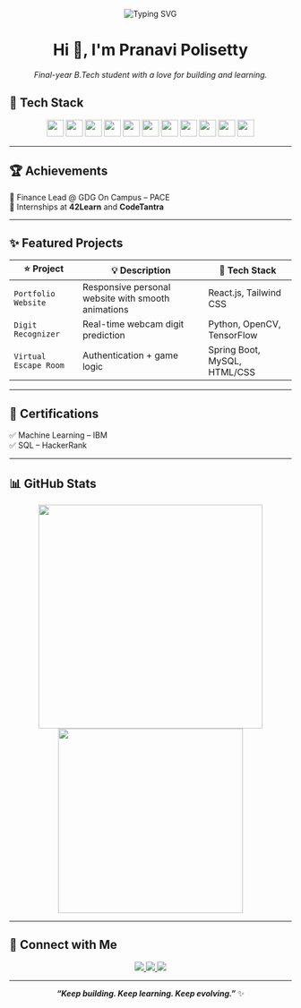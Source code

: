 <p align="center">
  <img src="https://readme-typing-svg.demolab.com?font=Fira+Code&duration=2000&pause=1000&color=F75C7E&center=true&vCenter=true&width=500&lines=Hey!;Welcome+to+my+GitHub+profile" alt="Typing SVG" />
</p>


<h1 align="center">Hi 👋, I'm Pranavi Polisetty</h1>
<p align="center">
  <em>Final-year B.Tech student with a love for building and learning.</em>
</p>

## 🎨 Tech Stack

<div align="center">
  <img src="https://img.shields.io/badge/Java-007396?style=for-the-badge&logo=java&logoColor=white" height="30"/>
  <img src="https://img.shields.io/badge/Spring%20Boot-6DB33F?style=for-the-badge&logo=spring-boot&logoColor=white" height="30"/>
  <img src="https://img.shields.io/badge/MySQL-00758F?style=for-the-badge&logo=mysql&logoColor=white" height="30"/>
  <img src="https://img.shields.io/badge/HTML5-E34F26?style=for-the-badge&logo=html5&logoColor=white" height="30"/>
  <img src="https://img.shields.io/badge/CSS3-1572B6?style=for-the-badge&logo=css3&logoColor=white" height="30"/>
  <img src="https://img.shields.io/badge/JavaScript-F7DF1E?style=for-the-badge&logo=javascript&logoColor=black" height="30"/>
  <img src="https://img.shields.io/badge/React.js-61DAFB?style=for-the-badge&logo=react&logoColor=black" height="30"/>
  <img src="https://img.shields.io/badge/TailwindCSS-38B2AC?style=for-the-badge&logo=tailwind-css&logoColor=white" height="30"/>
  <img src="https://img.shields.io/badge/Python-3776AB?style=for-the-badge&logo=python&logoColor=white" height="30"/>
  <img src="https://img.shields.io/badge/Git-F05032?style=for-the-badge&logo=git&logoColor=white" height="30"/>
  <img src="https://img.shields.io/badge/GitHub-181717?style=for-the-badge&logo=github&logoColor=white" height="30"/>
</div>

---

## 🏆 Achievements

💼 Finance Lead @ GDG On Campus – PACE  
🎯 Internships at **42Learn** and **CodeTantra**

---

## ✨ Featured Projects

| ⭐ Project                   | 💡 Description                                      | 🧰 Tech Stack                          |
|-----------------------------|-----------------------------------------------------|----------------------------------------|
| `Portfolio Website`         | Responsive personal website with smooth animations | React.js, Tailwind CSS                 |
| `Digit Recognizer`          | Real-time webcam digit prediction                  | Python, OpenCV, TensorFlow             |
| `Virtual Escape Room`       | Authentication + game logic                        | Spring Boot, MySQL, HTML/CSS           |

---

## 📜 Certifications

✅ Machine Learning – IBM  
✅ SQL – HackerRank  

---

## 📊 GitHub Stats

<p align="center">
  <img src="https://github-readme-stats.vercel.app/api?username=pranavi05&show_icons=true&theme=radical" width="400"/>
  <img src="https://github-readme-stats.vercel.app/api/top-langs/?username=pranavi05&layout=compact&theme=radical" width="330"/>
</p>

---

## 🔗 Connect with Me

<p align="center">
  <a href="https://www.linkedin.com/in/pranavi-polisetty-386043276/" target="_blank">
    <img src="https://img.shields.io/badge/LinkedIn-0077B5?style=for-the-badge&logo=linkedin&logoColor=white"/>
  </a>
  <a href="mailto:pranavipolisetty@gmail.com">
    <img src="https://img.shields.io/badge/Gmail-EA4335?style=for-the-badge&logo=gmail&logoColor=white"/>
  </a>
  <a href="https://github.com/pranavi05">
    <img src="https://img.shields.io/badge/GitHub-100000?style=for-the-badge&logo=github&logoColor=white"/>
  </a>
</p>

---

<p align="center"><b><i>“Keep building. Keep learning. Keep evolving.”</i></b> ✨</p>
